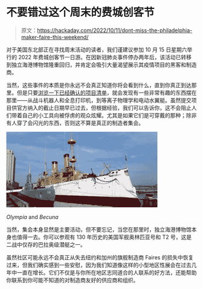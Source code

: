 # 不要错过这个周末的费城创客节

> 原文：<https://hackaday.com/2022/10/11/dont-miss-the-philadelphia-maker-faire-this-weekend/>

对于美国东北部正在寻找周末活动的读者，我们谨建议参加 10 月 15 日星期六举行的 2022 年费城创客节一日游。在因新冠肺炎事件停办两年后，该活动已转移到独立海港博物馆隆重回归，并肯定会吸引大量渴望展示其疫情项目的黑客和制造商。

当然，这些事件的本质是你永远不会真正知道你将会看到什么，直到你真正到达那里。但是只要[浏览一下已经确认的项目清单](https://philly.makerfaire.com/meet-the-2022-makers/)，就会发现有一些非常有趣的东西摆在那里——从战斗机器人和全息打印机，到等离子物理学和电动水翼艇。虽然提交项目供官方纳入的截止日期早已过去，但根据经验，我们可以告诉你，这不会阻止人们带着自己的小工具向被俘虏的观众炫耀。尤其是如果它们是可穿戴的那种；除非有人穿了会闪光的东西，否则这不算是真正的制造者集会。

[![](img/e82897aaebd41f73a921d9703b2cebe8.png)](https://hackaday.com/wp-content/uploads/2022/10/olympia_becuna.jpg)

*Olympia* and *Becuna*

当然，集会本身显然是主要活动，但不要忘记，当您在那里时，独立海港博物馆本身也值得一去。你可以参观有 130 年历史的美国军舰奥林匹亚号和 T2 号，这是二战中仅存的巴拉奥级潜艇之一。

虽然社区可能永远不会真正从失去纽约和加州的旗舰制造商 Faires 的损失中恢复过来，但我们确实感到一些安慰，因为我们知道像这样的小型地区性展会在过去几年中一直在增长。它们不仅是与你所在地区志同道合的人联系的好方法，还能帮助你联系到你可能不知道的对制造商友好的供应商和组织。